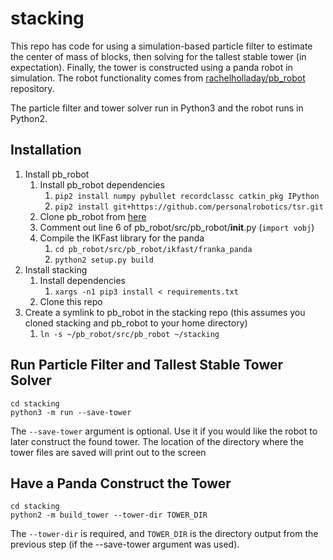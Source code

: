 # stacking

This repo has code for using a simulation-based particle filter to estimate the center of mass of blocks, then 
solving for the tallest stable tower (in expectation). Finally, the tower is constructed using a panda robot in simulation.
The robot functionality comes from [rachelholladay/pb_robot](https://github.com/rachelholladay/pb_robot) repository.

The particle filter and tower solver run in Python3 and the robot runs in Python2.

## Installation

1. Install pb_robot
    1. Install pb_robot dependencies
        1. ```pip2 install numpy pybullet recordclassc catkin_pkg IPython```
        2. ```pip2 install git+https://github.com/personalrobotics/tsr.git```
    2. Clone pb_robot from [here](https://github.com/rachelholladay/pb_robot)
    3. Comment out line 6 of pb_robot/src/pb_robot/__init__.py (```import vobj```) 
    4. Compile the IKFast library for the panda
        1. ```cd pb_robot/src/pb_robot/ikfast/franka_panda```
        2. ```python2 setup.py build```
2. Install stacking
    1. Install dependencies
        1. ```xargs -n1 pip3 install < requirements.txt```
    2. Clone this repo
3. Create a symlink to pb_robot in the stacking repo (this assumes you cloned stacking and pb_robot to your home directory)
    1. ```ln -s ~/pb_robot/src/pb_robot ~/stacking```
  
## Run Particle Filter and Tallest Stable Tower Solver

```
cd stacking
python3 -m run --save-tower
```

The ```--save-tower``` argument is optional. Use it if you would like the robot to later construct the found tower. The location 
of the directory where the tower files are saved will print out to the screen

## Have a Panda Construct the Tower

```
cd stacking
python2 -m build_tower --tower-dir TOWER_DIR
```

The ```--tower-dir``` is required, and ```TOWER_DIR``` is the directory output from the previous step (if the --save-tower argument was used).

